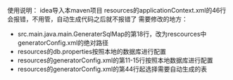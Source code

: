 使用说明：
idea导入本maven项目
resources的applicationContext.xml的46行会报错，不用管，自动生成代码之后就不报错了
需要修改的地方：

 - src.main.java.main.GeneraterSqlMap的第18行，改为rescources中generatorConfig.xml的绝对路径
 - resources的db.properties按照本地的数据库进行配置
 - resources的generatorConfig.xml的第11-15行按照本地数据库进行配置
 - resources的generatorConfig.xml的第44行起选择需要自动生成的表